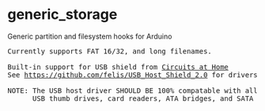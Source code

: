 generic_storage
===============

Generic partition and filesystem hooks for Arduino

<pre>
Currently supports FAT 16/32, and long filenames.

Built-in support for USB shield from <A HREF="http://www.circuitsathome.com">Circuits at Home</A>
See <A HREF="https://github.com/felis/USB_Host_Shield_2.0">https://github.com/felis/USB_Host_Shield_2.0</A> for drivers.

NOTE: The USB host driver SHOULD BE 100% compatable with all devices supporting BULK STORAGE.
      USB thumb drives, card readers, ATA bridges, and SATA bridges are all known to work.
</pre>
